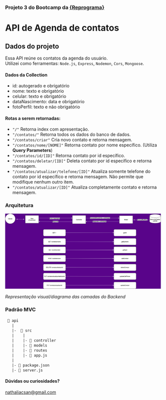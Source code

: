 ### Projeto 3 do Bootcamp da [{Reprograma}](https://reprograma.com.br/)
# API de Agenda de contatos

## Dados do projeto
Essa API reúne os contatos da agenda do usuário. <br>
Utilizei como ferramentas: `Node.js`, `Express`, `Nodemon`, `Cors`, `Mongoose`.


#### **Dados da Collection**

- id: autogerado e obrigatório
- nome: texto e obrigatório
- celular: texto e obrigatório
- dataNascimento: data e obrigatório
- fotoPerfil: texto e não obrigatório

#### **Rotas a serem retornadas:**

 - `"/"` Retorna index com apresentação.
 - `"/contatos/"` Retorna todos os dados do banco de dados.
 - `"/contatos/criar"` Cria novo contato e retorna mensagem.
 - `"/contatos/nome/[NOME]"` Retorna contato por nome específico. (Utiliza **Query Parameters**)
 - `"/contatos/id/[ID]"` Retorna contato por id específico. 
 - `"/contatos/deletar/[ID]"` Deleta contato por id específico e retorna mensagem. 
 - `"/contatos/atualizar/telefone/[ID]"` Atualiza somente telefone do contato por id específico e retorna mensagem. Não permite que modifique nenhum outro item.
 - `"/contatos/atualizar/[ID]"` Atualiza completamente contato e retorna mensagem.

### Arquitetura

![assets/arquitetura_api.png](assets/arquitetura_api.png)

*Representação visual/diagrama das camadas do Backend*

 ### Padrão MVC
```
 📁 api
   |
   |-  📁 src
   |    |  
   |    |- 📁 controller
   |    |- 📁 models
   |    |- 📁 routes
   |    |- 📄 app.js
   |
   |- 📄 package.json 
   |- 📄 server.js
```


#### Dúvidas ou curiosidades?
nathaliacsan@gmail.com